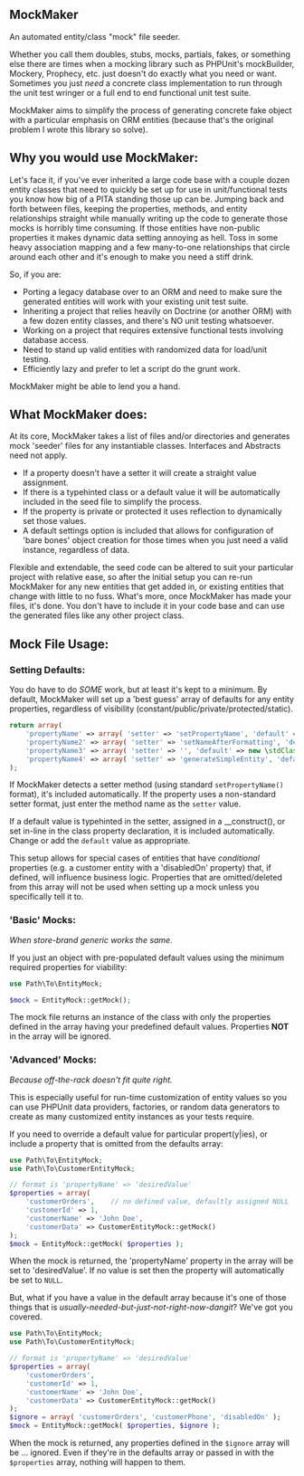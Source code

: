 ## MockMaker

An automated entity/class "mock" file seeder.

Whether you call them doubles, stubs, mocks, partials, fakes, or something else there are times when a mocking library such as PHPUnit's mockBuilder, Mockery, Prophecy, etc. just doesn't do exactly what you need or want. Sometimes you just _need_ a concrete class implementation to run through the unit test wringer or a full end to end functional unit test suite.

MockMaker aims to simplify the process of generating concrete fake object with a particular emphasis on ORM entities (because that's the original problem I wrote this library so solve).

## Why you would use MockMaker:

Let's face it, if you've ever inherited a large code base with a couple dozen entity classes that need to quickly be set up for use in unit/functional tests you know how big of a PITA standing those up can be. Jumping back and forth between files, keeping the properties, methods, and entity relationships straight while manually writing up the code to generate those mocks is horribly time consuming. If those entities have non-public properties it makes dynamic data setting annoying as hell. Toss in some heavy association mapping and a few many-to-one relationships that circle around each other and it's enough to make you need a stiff drink.

So, if you are:

 * Porting a legacy database over to an ORM and need to make sure the generated entities will work with your existing unit test suite.
 * Inheriting a project that relies heavily on Doctrine (or another ORM) with a few dozen entity classes, and there's NO unit testing whatsoever.
 * Working on a project that requires extensive functional tests involving database access.
 * Need to stand up valid entities with randomized data for load/unit testing.
 * Efficiently lazy and prefer to let a script do the grunt work.

MockMaker might be able to lend you a hand.

## What MockMaker does:

At its core, MockMaker takes a list of files and/or directories and generates mock 'seeder' files for any instantiable classes. Interfaces and Abstracts need not apply.

 * If a property doesn't have a setter it will create a straight value assignment.
 * If there is a typehinted class or a default value it will be automatically included in the seed file to simplify the process.
 * If the property is private or protected it uses reflection to dynamically set those values.
 * A default settings option is included that allows for configuration of 'bare bones' object creation for those times when you just need a valid instance, regardless of data.

Flexible and extendable, the seed code can be altered to suit your particular project with relative ease, so after the initial setup you can re-run MockMaker for any new entities that get added in, or existing entities that change with little to no fuss. What's more, once MockMaker has made your files, it's done. You don't have to include it in your code base and can use the generated files like any other project class.

## Mock File Usage:

### Setting Defaults:

You do have to do *SOME* work, but at least it's kept to a minimum. By default, MockMaker will set up a 'best guess' array of defaults for any entity properties, regardless of visibility (constant/public/private/protected/static).

```php
return array(
    'propertyName' => array( 'setter' => 'setPropertyName', 'default' => 'propertyName value' ),
    'propertyName2' => array( 'setter' => 'setNameAfterFormatting', 'default' => 'John Q. Public' ),
    'propertyName3' => array( 'setter' => '', 'default' => new \stdClass() ),
    'propertyName4' => array( 'setter' => 'generateSimpleEntity', 'default' => new SimpleEntity() ),
);
```

If MockMaker detects a setter method (using standard `setPropertyName()` format), it's included automatically. If the property uses a non-standard setter format, just enter the method name as the `setter` value.

If a default value is typehinted in the setter, assigned in a \__construct(), or set in-line in the class property declaration, it is included automatically. Change or add the `default` value as appropriate.

This setup allows for special cases of entities that have _conditional_ properties (e.g. a customer entity with a 'disabledOn' property) that, if defined, will influence business logic. Properties that are omitted/deleted from this array will not be used when setting up a mock unless you specifically tell it to.

### 'Basic' Mocks:

_When store-brand generic works the same._

If you just an object with pre-populated default values using the minimum required properties for viability:

```php
use Path\To\EntityMock;

$mock = EntityMock::getMock();
```

The mock file returns an instance of the class with only the properties defined in the array having your predefined default values. Properties **NOT** in the array will be ignored.

### 'Advanced' Mocks:

_Because off-the-rack doesn't fit quite right._

This is especially useful for run-time customization of entity values so you can use PHPUnit data providers, factories, or random data generators to create as many customized entity instances as your tests require.

If you need to override a default value for particular propert(y|ies), or include a property that is omitted from the defaults array:

```php
use Path\To\EntityMock;
use Path\To\CustomerEntityMock;

// format is 'propertyName' => 'desiredValue'
$properties = array(
    'customerOrders',    // no defined value, defaultly assigned NULL
    'customerId' => 1,
    'customerName' => 'John Doe',
    'customerData' => CustomerEntityMock::getMock()
);
$mock = EntityMock::getMock( $properties );
```

When the mock is returned, the 'propertyName' property in the array will be set to 'desiredValue'. If no value is set then the property will automatically be set to `NULL`.

But, what if you have a value in the default array because it's one of those things that is _usually-needed-but-just-not-right-now-dangit_? We've got you covered.

```php
use Path\To\EntityMock;
use Path\To\CustomerEntityMock;

// format is 'propertyName' => 'desiredValue'
$properties = array(
    'customerOrders',
    'customerId' => 1,
    'customerName' => 'John Doe',
    'customerData' => CustomerEntityMock::getMock()
);
$ignore = array( 'customerOrders', 'customerPhone', 'disabledOn' );
$mock = EntityMock::getMock( $properties, $ignore );
```

When the mock is returned, any properties defined in the `$ignore` array will be ... ignored. Even if they're in the defaults array or passed in with the `$properties` array, nothing will happen to them.